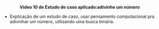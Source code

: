 <center><b>Vídeo 10 de Estudo de caso aplicado:adivinhe um número</b></center> 

- Explicação de um estudo de caso, usar pensamento computacional pra adivinhar um número, utilizando uma busca binária.